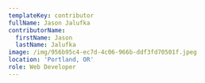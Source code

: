 ```yaml
---
templateKey: contributor
fullName: Jason Jalufka
contributorName:
  firstName: Jason
  lastName: Jalufka
image: /img/956b95c4-ec7d-4c06-966b-ddf3fd70501f.jpeg
location: 'Portland, OR'
role: Web Developer
---
```


